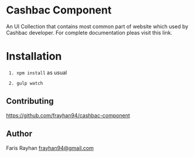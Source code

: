 # Cashbac Component

An UI Collection that contains most common part of website which used by Cashbac developer. For complete documentation pleas visit this link.

# Installation

`` 1. npm install`` as usual

`` 2. gulp watch``

## Contributing
https://github.com/frayhan94/cashbac-component

## Author
Faris Rayhan <frayhan94@gmail.com>